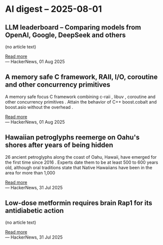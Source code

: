 # AI digest – 2025-08-01

## LLM leaderboard – Comparing models from OpenAI, Google, DeepSeek and others

(no article text)

[Read more](https://artificialanalysis.ai/leaderboards/models)  
— HackerNews, 01 Aug 2025

## A memory safe C framework, RAII, I/O, coroutine and other concurrency primitives

A memory safe focus C framework combining c-raii , libuv , coroutine and other concurrency primitives . Attain the behavior of C++ boost.cobalt and boost.asio without the overhead .

[Read more](https://zelang-dev.github.io/c-asio/)  
— HackerNews, 01 Aug 2025

## Hawaiian petroglyphs reemerge on Oahu's shores after years of being hidden

26 ancient petroglyphs along the coast of Oahu, Hawaii, have emerged for the first time since 2016 . Experts date them to be at least 500 to 600 years old, although oral traditions state that Native Hawaiians have been in the area for more than 1,000

[Read more](https://archaeologymag.com/2025/07/hawaiian-petroglyphs-reemerge-on-oahu/)  
— HackerNews, 31 Jul 2025

## Low-dose metformin requires brain Rap1 for its antidiabetic action

(no article text)

[Read more](https://www.science.org/doi/10.1126/sciadv.adu3700)  
— HackerNews, 31 Jul 2025
